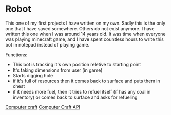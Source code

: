 # Robot

This one of my first projects I have written on my own. Sadly this is the only one that I have saved somewhere. Others do not exist anymore.
I have written this one when I was around 14 years old. It was time when everyone was playing minecraft game, and I have spent countless hours to write this bot in notepad instead of playing game. 

Functions:
* This bot is tracking it's own position reletive to starting point
* It's taking dimensions from user (in game)
* Starts digging hole
* if it's full of resources then it comes back to surface and puts them in chest
* if it needs more fuel, then it tries to refuel itself (if has any coal in inventory) or comes back to surface and asks for refueling



[Computer craft](https://github.com/dan200/ComputerCraft)
[Computer Craft API](http://computercraft.info/wiki/Turtle_(API))
